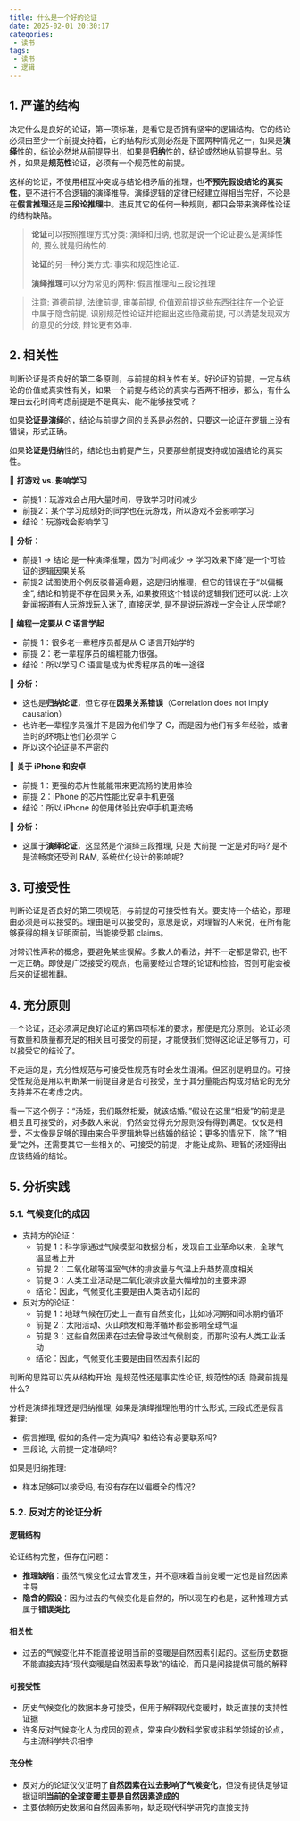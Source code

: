 ```yaml
---
title: 什么是一个好的论证
date: 2025-02-01 20:30:17
categories:
 - 读书
tags:
 - 读书
 - 逻辑
---
```


## 1. 严谨的结构

决定什么是良好的论证，第一项标准，是看它是否拥有坚牢的逻辑结构。它的结论必须由至少一个前提支持着，它的结构形式则必然是下面两种情况之一，如果是**演绎**性的，结论必然地从前提导出，如果是**归纳**性的，结论或然地从前提导出。另外，如果是**规范性**论证，必须有一个规范性的前提。

这样的论证，不使用相互冲突或与结论相矛盾的推理，也**不预先假设结论的真实性**，更不进行不合逻辑的演绎推导。演绎逻辑的定律已经建立得相当完好，不论是在**假言推理**还是**三段论推理**中。违反其它的任何一种规则，都只会带来演绎性论证的结构缺陷。

> **论证**可以按照推理方式分类: 演绎和归纳, 也就是说一个论证要么是演绎性的, 要么就是归纳性的. 
>
> **论证**的另一种分类方式: 事实和规范性论证. 
>
> **演绎推理**可以分为常见的两种: 假言推理和三段论推理

> 注意: 道德前提, 法律前提, 审美前提, 价值观前提这些东西往往在一个论证中属于隐含前提, 识别规范性论证并挖掘出这些隐藏前提, 可以清楚发现双方的意见的分歧, 辩论更有效率. 

## 2. 相关性

判断论证是否良好的第二条原则，与前提的相关性有关。好论证的前提，一定与结论的价值或真实性有关，如果一个前提与结论的真实与否两不相涉，那么，有什么理由去花时间考虑前提是不是真实、能不能够接受呢？

如果**论证是演绎**的，结论与前提之间的关系是必然的，只要这一论证在逻辑上没有错误，形式正确。

如果**论证是归纳**性的，结论也由前提产生，只要那些前提支持或加强结论的真实性。

📌 **打游戏 vs. 影响学习**

- 前提1：玩游戏会占用大量时间，导致学习时间减少
- 前提2：某个学习成绩好的同学也在玩游戏，所以游戏不会影响学习
- 结论：玩游戏会影响学习

💭 **分析**：

- 前提1 → 结论 是一种演绎推理，因为“时间减少 → 学习效果下降”是一个可验证的逻辑因果关系
- 前提2 试图使用个例反驳普遍命题，这是归纳推理，但它的错误在于“以偏概全”, 结论和前提不存在因果关系, 如果按照这个错误的逻辑我们还可以说: 上次新闻报道有人玩游戏玩入迷了, 直接厌学, 是不是说玩游戏一定会让人厌学呢? 

**📌 编程一定要从 C 语言学起**

- 前提 1：很多老一辈程序员都是从 C 语言开始学的
- 前提 2：老一辈程序员的编程能力很强。
- 结论：所以学习 C 语言是成为优秀程序员的唯一途径

💭 **分析：**

- 这也是**归纳论证**，但它存在**因果关系错误**（Correlation does not imply causation）
- 也许老一辈程序员强并不是因为他们学了 C，而是因为他们有多年经验，或者当时的环境让他们必须学 C
- 所以这个论证是不严密的

📌 **关于 iPhone 和安卓**

- 前提 1：更强的芯片性能能带来更流畅的使用体验
- 前提 2：iPhone 的芯片性能比安卓手机更强
- 结论：所以 iPhone 的使用体验比安卓手机更流畅

💭 **分析：**

- 这属于**演绎论证**，这显然是个演绎三段推理, 只是 大前提 一定是对的吗? 是不是流畅度还受到 RAM, 系统优化设计的影响呢?  

## 3. 可接受性

判断论证是否良好的第三项规范，与前提的可接受性有关。要支持一个结论，那理由必须是可以接受的。理由是可以接受的，意思是说，对理智的人来说，在所有能够获得的相关证明面前，当能接受那 claims。

对常识性声称的概念，要避免某些误解。多数人的看法，并不一定都是常识, 也不一定正确。即使是广泛接受的观点，也需要经过合理的论证和检验，否则可能会被后来的证据推翻。

## 4. 充分原则

一个论证，还必须满足良好论证的第四项标准的要求，那便是充分原则。论证必须有数量和质量都充足的相关且可接受的前提，才能使我们觉得这论证足够有力，可以接受它的结论了。

不走运的是，充分性规范与可接受性规范有时会发生混淆。但区别是明显的。可接受性规范是用以判断某一前提自身是否可接受，至于其分量能否构成对结论的充分支持并不在考虑之内。

看一下这个例子：“汤娅，我们既然相爱，就该结婚。”假设在这里“相爱”的前提是相关且可接受的，对多数人来说，仍然会觉得充分原则没有得到满足。仅仅是相爱，不太像是足够的理由来合乎逻辑地导出结婚的结论；更多的情况下，除了“相爱”之外，还需要其它一些相关的、可接受的前提，才能让成熟、理智的汤娅得出应该结婚的结论。

## 5. 分析实践

### 5.1. **气候变化的成因**

- 支持方的论证：
  - 前提 1：科学家通过气候模型和数据分析，发现自工业革命以来，全球气温显著上升
  - 前提 2：二氧化碳等温室气体的排放量与气温上升趋势高度相关
  - 前提 3：人类工业活动是二氧化碳排放量大幅增加的主要来源
  - 结论：因此，气候变化主要是由人类活动引起的
- 反对方的论证：
  - 前提 1：地球气候在历史上一直有自然变化，比如冰河期和间冰期的循环
  - 前提 2：太阳活动、火山喷发和海洋循环都会影响全球气温
  - 前提 3：这些自然因素在过去曾导致过气候剧变，而那时没有人类工业活动
  - 结论：因此，气候变化主要是由自然因素引起的

判断的思路可以先从结构开始, 是规范性还是事实性论证, 规范性的话, 隐藏前提是什么?

分析是演绎推理还是归纳推理, 如果是演绎推理他用的什么形式, 三段式还是假言推理:

- 假言推理, 假如的条件一定为真吗? 和结论有必要联系吗?
- 三段论, 大前提一定准确吗?

如果是归纳推理:

- 样本足够可以接受吗, 有没有存在以偏概全的情况?

### 5.2. **反对方的论证分析**

#### 逻辑结构

论证结构完整，但存在问题：

- **推理缺陷**：虽然气候变化过去曾发生，并不意味着当前变暖一定也是自然因素主导
- **隐含的假设**：因为过去的气候变化是自然的，所以现在的也是，这种推理方式属于**错误类比**

#### 相关性

- 过去的气候变化并不能直接说明当前的变暖是自然因素引起的。这些历史数据不能直接支持“现代变暖是自然因素导致”的结论，而只是间接提供可能的解释

#### 可接受性

- 历史气候变化的数据本身可接受，但用于解释现代变暖时，缺乏直接的支持性证据
- 许多反对气候变化人为成因的观点，常来自少数科学家或非科学领域的论点，与主流科学共识相悖

#### 充分性

- 反对方的论证仅仅证明了**自然因素在过去影响了气候变化**，但没有提供足够证据证明**当前的全球变暖主要是自然因素造成的**
- 主要依赖历史数据和自然因素影响，缺乏现代科学研究的直接支持

